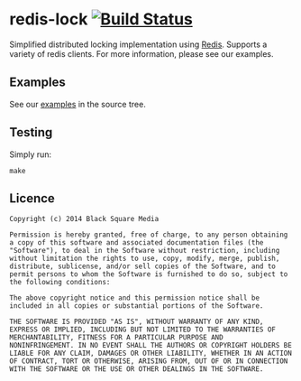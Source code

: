 # redis-lock [![Build Status](https://travis-ci.org/bsm/redis-lock.png?branch=master)](https://travis-ci.org/bsm/redis-lock)

Simplified distributed locking implementation using [Redis](http://redis.io/topics/distlock).
Supports a variety of redis clients. For more information, please see our examples.

## Examples

See our [examples](_examples/) in the source tree.

## Testing

Simply run:

    make

## Licence

    Copyright (c) 2014 Black Square Media

    Permission is hereby granted, free of charge, to any person obtaining
    a copy of this software and associated documentation files (the
    "Software"), to deal in the Software without restriction, including
    without limitation the rights to use, copy, modify, merge, publish,
    distribute, sublicense, and/or sell copies of the Software, and to
    permit persons to whom the Software is furnished to do so, subject to
    the following conditions:

    The above copyright notice and this permission notice shall be
    included in all copies or substantial portions of the Software.

    THE SOFTWARE IS PROVIDED "AS IS", WITHOUT WARRANTY OF ANY KIND,
    EXPRESS OR IMPLIED, INCLUDING BUT NOT LIMITED TO THE WARRANTIES OF
    MERCHANTABILITY, FITNESS FOR A PARTICULAR PURPOSE AND
    NONINFRINGEMENT. IN NO EVENT SHALL THE AUTHORS OR COPYRIGHT HOLDERS BE
    LIABLE FOR ANY CLAIM, DAMAGES OR OTHER LIABILITY, WHETHER IN AN ACTION
    OF CONTRACT, TORT OR OTHERWISE, ARISING FROM, OUT OF OR IN CONNECTION
    WITH THE SOFTWARE OR THE USE OR OTHER DEALINGS IN THE SOFTWARE.
